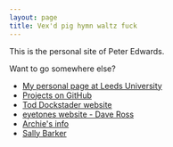 ```yaml
---
layout: page
title: Vex'd pig hymn waltz fuck
---
```


This is the personal site of Peter Edwards. 

Want to go somewhere else?

* [My personal page at Leeds University](http://www.personal.leeds.ac.uk/~esople)
* [Projects on GitHub](https://github.com/bjorsq/)
* [Tod Dockstader website](http://docstader.info)
* [eyetones website - Dave Ross](http://eyetones.info)
* [Archie's info](http://archies.info)
* [Sally Barker](http://sallybarker.org)

